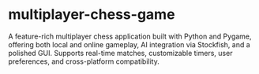 # multiplayer-chess-game
A feature-rich multiplayer chess application built with Python and Pygame, offering both local and online gameplay, AI integration via Stockfish, and a polished GUI. Supports real-time matches, customizable timers, user preferences, and cross-platform compatibility.
